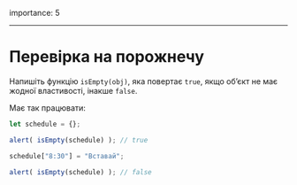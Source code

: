 importance: 5

---

# Перевірка на порожнечу

Напишіть функцію `isEmpty(obj)`, яка повертає `true`, якщо об’єкт не має жодної властивості, інакше `false`.

Має так працювати:

```js
let schedule = {};

alert( isEmpty(schedule) ); // true

schedule["8:30"] = "Вставай";

alert( isEmpty(schedule) ); // false
```

